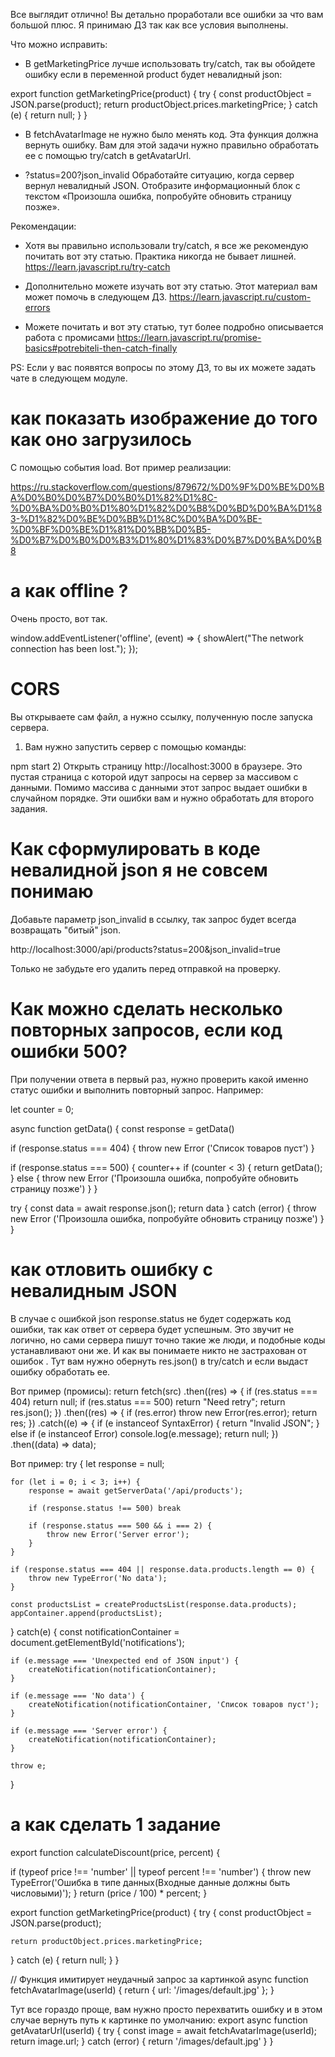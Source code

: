 Все выглядит отлично! Вы детально проработали все ошибки за что вам большой плюс. Я принимаю ДЗ так как все условия выполнены.

Что можно исправить:
- В getMarketingPrice лучше использовать try/catch, так вы обойдете ошибку если в переменной product будет невалидный json:

export function getMarketingPrice(product) {
  try {
    const productObject = JSON.parse(product);
    return productObject.prices.marketingPrice;
  } catch (e) {
    return null;
  }
}

- В fetchAvatarImage не нужно было менять код. Эта функция должна вернуть ошибку. Вам для этой задачи нужно правильно обработать ее с помощью try/catch в getAvatarUrl.

- ?status=200?json_invalid
Обработайте ситуацию, когда сервер вернул невалидный JSON. Отобразите информационный блок с текстом «Произошла ошибка, попробуйте обновить страницу позже».

Рекомендации:
- Хотя вы правильно использовали try/catch, я все же рекомендую почитать вот эту статью. Практика никогда не бывает лишней.
https://learn.javascript.ru/try-catch

- Дополнительно можете изучать вот эту статью. Этот материал вам может помочь в следующем ДЗ.
https://learn.javascript.ru/custom-errors

- Можете почитать и вот эту статью, тут более подробно описывается работа с промисами
https://learn.javascript.ru/promise-basics#potrebiteli-then-catch-finally

PS: Если у вас появятся вопросы по этому ДЗ, то вы их можете задать чате в следующем модуле.


# как показать изображение до того как оно загрузилось
С помощью события load. Вот пример реализации:

https://ru.stackoverflow.com/questions/879672/%D0%9F%D0%BE%D0%BA%D0%B0%D0%B7%D0%B0%D1%82%D1%8C-%D0%BA%D0%B0%D1%80%D1%82%D0%B8%D0%BD%D0%BA%D1%83-%D1%82%D0%BE%D0%BB%D1%8C%D0%BA%D0%BE-%D0%BF%D0%BE%D1%81%D0%BB%D0%B5-%D0%B7%D0%B0%D0%B3%D1%80%D1%83%D0%B7%D0%BA%D0%B8

# а как offline ?
Очень просто, вот так.

window.addEventListener('offline', (event) => {
    showAlert("The network connection has been lost.");
});

# CORS
Вы открываете сам файл, а нужно ссылку, полученную после запуска сервера.

1) Вам нужно запустить сервер c помощью команды:

npm start
2) Открыть страницу http://localhost:3000  в браузере. Это пустая страница с которой идут запросы на сервер за массивом с данными. Помимо массива с данными этот запрос выдает ошибки в случайном порядке. Эти ошибки вам и нужно обработать для второго задания.

# Как сформулировать в коде невалидной json я не совсем понимаю

Добавьте параметр json_invalid в ссылку, так запрос будет всегда возвращать "битый" json.

http://localhost:3000/api/products?status=200&json_invalid=true

Только не забудьте его удалить перед отправкой на проверку.

# Как можно сделать несколько повторных запросов, если код ошибки 500?
При получении ответа в первый раз, нужно проверить какой именно статус ошибки и выполнить повторный запрос. Например:

let counter = 0;

async function getData() {
  const response = getData()


  if (response.status === 404) {
    throw new Error ('Список товаров пуст')
  }

  if (response.status === 500) {
    counter++
    if (counter < 3) {
      return getData();
    } else {
        throw new Error ('Произошла ошибка, попробуйте обновить страницу позже')
    }
  }

  try {
    const data = await response.json();
    return data
  } catch (error) {
    throw new Error ('Произошла ошибка, попробуйте обновить страницу позже')
  }
}

# как отловить ошибку с невалидным JSON
В случае с ошибкой json response.status не будет содержать код ошибки, так как ответ от сервера будет успешным. Это звучит не логично, но сами сервера пишут точно такие же люди, и подобные коды устанавливают они же. И как вы понимаете никто не застрахован от ошибок   . Тут вам нужно обернуть res.json() в try/catch и если выдаст ошибку обработать ее.

Вот пример (промисы):
return fetch(src)
  .then((res) => {
    if (res.status === 404) return null;
    if (res.status === 500) return "Need retry";
    return res.json();
  })
  .then((res) => {
    if (res.error) throw new Error(res.error);
    return res;
  })
  .catch((e) => {
    if (e instanceof SyntaxError) {
      return "Invalid JSON";
    } else if (e instanceof Error) console.log(e.message);
    return null;
  })
  .then((data) => data);


Вот пример:
try {
  let response = null;

    for (let i = 0; i < 3; i++) {
        response = await getServerData('/api/products');

        if (response.status !== 500) break

        if (response.status === 500 && i === 2) {
            throw new Error('Server error');
        }
    }

    if (response.status === 404 || response.data.products.length == 0) {
        throw new TypeError('No data');
    }

    const productsList = createProductsList(response.data.products);
    appContainer.append(productsList);
} catch(e) {
    const notificationContainer = document.getElementById('notifications');

    if (e.message === 'Unexpected end of JSON input') {
        createNotification(notificationContainer);
    }

    if (e.message === 'No data') {
        createNotification(notificationContainer, 'Список товаров пуст');
    }

    if (e.message === 'Server error') {
        createNotification(notificationContainer);
    }

    throw e;
}

# а как сделать 1 задание
export function calculateDiscount(price, percent) {

  if (typeof price !== 'number' || typeof percent !== 'number') {
    throw new TypeError('Ошибка в типе данных(Входные данные должны быть числовыми)');
  }
  return (price / 100) * percent;
}

export function getMarketingPrice(product) {
  try {
    const productObject = JSON.parse(product);

    return productObject.prices.marketingPrice;
  } catch (e) {
    return null;
  }
}

// Функция имитирует неудачный запрос за картинкой
async function fetchAvatarImage(userId) {
  return {
    url: '/images/default.jpg'
  };
}

Тут все гораздо проще, вам нужно просто перехватить ошибку и в этом случае вернуть путь к картинке по умолчанию:
export async function getAvatarUrl(userId) {
  try {
    const image = await fetchAvatarImage(userId);
    return image.url;
  } catch (error) {
    return '/images/default.jpg'
  }
}
